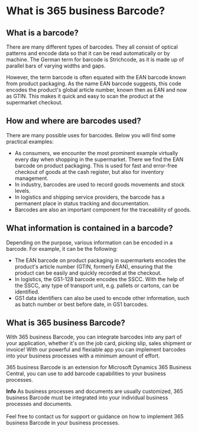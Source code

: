 # What is 365 business Barcode?

## What is a barcode?

There are many different types of barcodes. They all consist of optical patterns and encode data so that it can be read automatically or by machine. The German term for barcode is Strichcode, as it is made up of parallel bars of varying widths and gaps.

However, the term barcode is often equated with the EAN barcode known from product packaging. As the name EAN barcode suggests, this code encodes the product's global article number, known then as EAN and now as GTIN. This makes it quick and easy to scan the product at the supermarket checkout.

## How and where are barcodes used?

There are many possible uses for barcodes. Below you will find some practical examples:

 - As consumers, we encounter the most prominent example virtually every day when shopping in the supermarket. There we find the EAN barcode on product packaging. This is used for fast and error-free checkout of goods at the cash register, but also for inventory management.
 - In industry, barcodes are used to record goods movements and stock levels.
 - In logistics and shipping service providers, the barcode has a permanent place in status tracking and documentation.
 - Barcodes are also an important component for the traceability of goods.

## What information is contained in a barcode?

Depending on the purpose, various information can be encoded in a barcode. For example, it can be the following:

 - The EAN barcode on product packaging in supermarkets encodes the product's article number (GTIN, formerly EAN), ensuring that the product can be easily and quickly recorded at the checkout.
 - In logistics, the GS1-128 barcode encodes the SSCC. With the help of the SSCC, any type of transport unit, e.g. pallets or cartons, can be identified.
 - GS1 data identifiers can also be used to encode other information, such as batch number or best before date, in GS1 barcodes.

## What is 365 business Barcode?

With 365 business Barcode, you can integrate barcodes into any part of your application, whether it's on the job card, picking slip, sales shipment or invoice! With our powerful and flexiable app you can implement barcodes into your business processes with a minimum amount of effort.

365 business Barcode is an extension for Microsoft Dynamics 365 Business Central, you can use to add barcode capabilities to your business processes.
<div class="alert alert-info">
    <i class="fa-duotone fa-solid fa-circle-info fa-xl"></i>
    <strong>Info</strong> As business processes and documents are usually customized, 365 business Barcode must be integrated into your individual business processes and documents.<br><br>Feel free to contact us for support or guidance on how to implement 365 business Barcode in your business processes.
</div>